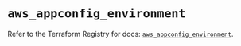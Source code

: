 # `aws_appconfig_environment`

Refer to the Terraform Registry for docs: [`aws_appconfig_environment`](https://registry.terraform.io/providers/hashicorp/aws/5.75.0/docs/resources/appconfig_environment).
